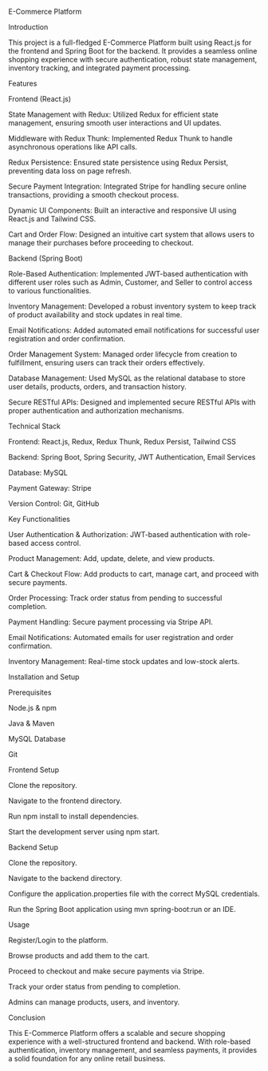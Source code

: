 E-Commerce Platform

Introduction

This project is a full-fledged E-Commerce Platform built using React.js for the frontend and Spring Boot for the backend. It provides a seamless online shopping experience with secure authentication, robust state management, inventory tracking, and integrated payment processing.

Features

Frontend (React.js)

State Management with Redux: Utilized Redux for efficient state management, ensuring smooth user interactions and UI updates.

Middleware with Redux Thunk: Implemented Redux Thunk to handle asynchronous operations like API calls.

Redux Persistence: Ensured state persistence using Redux Persist, preventing data loss on page refresh.

Secure Payment Integration: Integrated Stripe for handling secure online transactions, providing a smooth checkout process.

Dynamic UI Components: Built an interactive and responsive UI using React.js and Tailwind CSS.

Cart and Order Flow: Designed an intuitive cart system that allows users to manage their purchases before proceeding to checkout.

Backend (Spring Boot)

Role-Based Authentication: Implemented JWT-based authentication with different user roles such as Admin, Customer, and Seller to control access to various functionalities.

Inventory Management: Developed a robust inventory system to keep track of product availability and stock updates in real time.

Email Notifications: Added automated email notifications for successful user registration and order confirmation.

Order Management System: Managed order lifecycle from creation to fulfillment, ensuring users can track their orders effectively.

Database Management: Used MySQL as the relational database to store user details, products, orders, and transaction history.

Secure RESTful APIs: Designed and implemented secure RESTful APIs with proper authentication and authorization mechanisms.

Technical Stack

Frontend: React.js, Redux, Redux Thunk, Redux Persist, Tailwind CSS

Backend: Spring Boot, Spring Security, JWT Authentication, Email Services

Database: MySQL

Payment Gateway: Stripe

Version Control: Git, GitHub

Key Functionalities

User Authentication & Authorization: JWT-based authentication with role-based access control.

Product Management: Add, update, delete, and view products.

Cart & Checkout Flow: Add products to cart, manage cart, and proceed with secure payments.

Order Processing: Track order status from pending to successful completion.

Payment Handling: Secure payment processing via Stripe API.

Email Notifications: Automated emails for user registration and order confirmation.

Inventory Management: Real-time stock updates and low-stock alerts.

Installation and Setup

Prerequisites

Node.js & npm

Java & Maven

MySQL Database

Git

Frontend Setup

Clone the repository.

Navigate to the frontend directory.

Run npm install to install dependencies.

Start the development server using npm start.

Backend Setup

Clone the repository.

Navigate to the backend directory.

Configure the application.properties file with the correct MySQL credentials.

Run the Spring Boot application using mvn spring-boot:run or an IDE.

Usage

Register/Login to the platform.

Browse products and add them to the cart.

Proceed to checkout and make secure payments via Stripe.

Track your order status from pending to completion.

Admins can manage products, users, and inventory.

Conclusion

This E-Commerce Platform offers a scalable and secure shopping experience with a well-structured frontend and backend. With role-based authentication, inventory management, and seamless payments, it provides a solid foundation for any online retail business.

